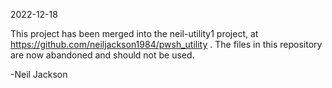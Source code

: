 2022-12-18

This project has been merged into the neil-utility1 project, at https://github.com/neiljackson1984/pwsh_utility .
The files in this repository are now abandoned and should not be used.

-Neil Jackson
